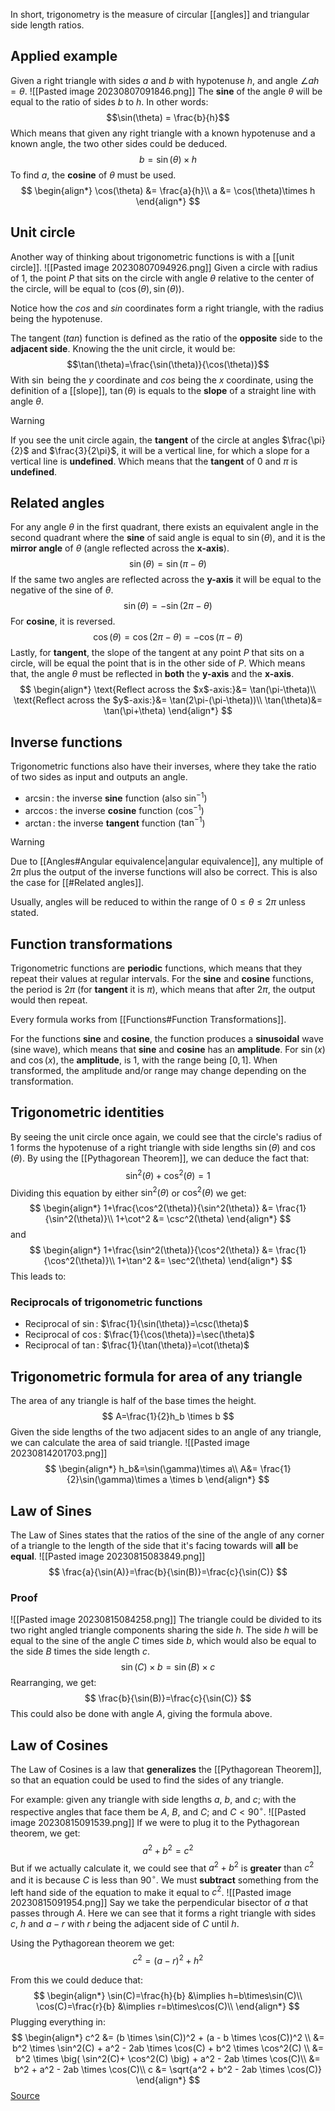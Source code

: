 In short, trigonometry is the measure of circular [[angles]] and triangular side length ratios.
## Applied example
Given a right triangle with sides $a$ and $b$ with hypotenuse $h$, and angle $\angle ah = \theta$.
![[Pasted image 20230807091846.png]]
The **sine** of the angle $\theta$ will be equal to the ratio of sides $b$ to $h$. In other words:
$$\sin(\theta) = \frac{b}{h}$$
Which means that given any right triangle with a known hypotenuse and a known angle, the two other sides could be deduced.
$$b = \sin(\theta)\times h$$
To find $a$, the **cosine** of $\theta$ must be used.
$$
\begin{align*}
\cos(\theta) &= \frac{a}{h}\\
a &= \cos(\theta)\times h
\end{align*}
$$
## Unit circle
Another way of thinking about trigonometric functions is with a [[unit circle]]. 
![[Pasted image 20230807094926.png]]
Given a circle with radius of $1$, the point $P$ that sits on the circle with angle $\theta$ relative to the center of the circle, will be equal to $(\cos(\theta), \sin(\theta))$.

Notice how the $cos$ and $sin$ coordinates form a right triangle, with the radius being the hypotenuse.

   

The tangent ($tan$) function is defined as the ratio of the **opposite** side to the **adjacent side**. Knowing the the unit circle, it would be:
$$\tan(\theta)=\frac{\sin(\theta)}{\cos(\theta)}$$
With $\sin$ being the $y$ coordinate and $cos$ being the $x$ coordinate, using the definition of a [[slope]], $\tan(\theta)$ is equals to the **slope** of a straight line with angle $\theta$. 
>[!warning]
>If you see the unit circle again, the **tangent** of the circle at angles $\frac{\pi}{2}$ and $\frac{3}{2\pi}$, it will be a vertical line, for which a slope for a vertical line is **undefined**. Which means that the **tangent** of $0$ and $\pi$ is **undefined**.
## Related angles
For any angle $\theta$ in the first quadrant, there exists an equivalent angle in the second quadrant where the **sine** of said angle is equal to $\sin(\theta)$, and it is the **mirror angle** of $\theta$ (angle reflected across the **x-axis**).
$$
\sin(\theta)=\sin(\pi-\theta)
$$
If the same two angles are reflected across the **y-axis** it will be equal to the negative of the sine of $\theta$.
$$
\sin(\theta)=-\sin(2\pi-\theta)
$$
For **cosine**, it is reversed.
$$
\cos(\theta)=\cos(2\pi-\theta)=-\cos(\pi-\theta)
$$
Lastly, for **tangent**, the slope of the tangent at any point $P$ that sits on a circle, will be equal the point that is in the other side of $P$. Which means that, the angle $\theta$ must be reflected in **both** the **y-axis** and the **x-axis**.
$$
\begin{align*}
\text{Reflect across the $x$-axis:}&= \tan(\pi-\theta)\\
\text{Reflect across the $y$-axis:}&= \tan(2\pi-(\pi-\theta))\\
\tan(\theta)&= \tan(\pi+\theta)
\end{align*}
$$
## Inverse functions
Trigonometric functions also have their inverses, where they take the ratio of two sides as input and outputs an angle.
* $\arcsin$: the inverse **sine** function (also $\sin^{-1}$)
* $\arccos$: the inverse **cosine** function ($\cos^{-1}$)
* $\arctan$: the inverse **tangent** function ($\tan^{-1}$)
>[!warning]
>Due to [[Angles#Angular equivalence|angular equivalence]], any multiple of $2\pi$ plus the output of the inverse functions will also be correct. This is also the case for [[#Related angles]].
>
>Usually, angles will be reduced to within the range of $0\leq\theta\leq2\pi$ unless stated.
## Function transformations
Trigonometric functions are **periodic** functions, which means that they repeat their values at regular intervals. For the **sine** and **cosine** functions, the period is $2\pi$ (for **tangent** it is $\pi$), which means that after $2\pi$, the output would then repeat.

Every formula works from [[Functions#Function Transformations]].

For the functions **sine** and **cosine**, the function produces a **sinusoidal** wave (sine wave), which means that **sine** and **cosine** has an **amplitude**. For $\sin(x)$ and $\cos(x)$, the **amplitude**, is $1$, with the range being $[0,1]$. When transformed, the amplitude and/or range may change depending on the transformation.
## Trigonometric identities
By seeing the unit circle once again, we could see that the circle's radius of $1$ forms the hypotenuse of a right triangle with side lengths $\sin(\theta)$ and $\cos(\theta)$. By using the [[Pythagorean Theorem]], we can deduce the fact that:
$$
\sin^2(\theta)+\cos^2(\theta)=1
$$
Dividing this equation by either $\sin^2(\theta)$ or $\cos^2(\theta)$ we get:
$$
\begin{align*}
1+\frac{\cos^2(\theta)}{\sin^2(\theta)} &= \frac{1}{\sin^2(\theta)}\\
1+\cot^2 &= \csc^2(\theta)
\end{align*}
$$
and
$$
\begin{align*}
1+\frac{\sin^2(\theta)}{\cos^2(\theta)} &= \frac{1}{\cos^2(\theta)}\\
1+\tan^2 &= \sec^2(\theta)
\end{align*}
$$
This leads to:
### Reciprocals of trigonometric functions
* Reciprocal of $\sin$: $\frac{1}{\sin(\theta)}=\csc(\theta)$
* Reciprocal of $\cos$: $\frac{1}{\cos(\theta)}=\sec(\theta)$
* Reciprocal of $\tan$: $\frac{1}{\tan(\theta)}=\cot(\theta)$
## Trigonometric formula for area of any triangle
The area of any triangle is half of the base times the height.
$$
A=\frac{1}{2}h_b \times b
$$
Given the side lengths of the two adjacent sides to an angle of any triangle, we can calculate the area of said triangle.
![[Pasted image 20230814201703.png]]
$$
\begin{align*}
h_b&=\sin(\gamma)\times a\\
A&= \frac{1}{2}\sin(\gamma)\times a \times b
\end{align*}
$$
## Law of Sines
The Law of Sines states that the ratios of the sine of the angle of any corner of a triangle to the length of the side that it's facing towards will **all** be **equal**.
![[Pasted image 20230815083849.png]]
$$
\frac{a}{\sin(A)}=\frac{b}{\sin(B)}=\frac{c}{\sin(C)}
$$
### Proof
![[Pasted image 20230815084258.png]]
The triangle could be divided to its two right angled triangle components sharing the side $h$. The side $h$ will be equal to the sine of the angle $C$ times side $b$, which would also be equal to the side $B$ times the side length $c$.
$$
\sin(C)\times b=\sin(B)\times c
$$
Rearranging, we get:
$$
\frac{b}{\sin(B)}=\frac{c}{\sin(C)}
$$
This could also be done with angle $A$, giving the formula above.
## Law of Cosines
The Law of Cosines is a law that **generalizes** the [[Pythagorean Theorem]], so that an equation could be used to find the sides of any triangle.

For example: given any triangle with side lengths $a$, $b$, and $c$; with the respective angles that face them be $A$, $B$, and $C$; and $C < 90^\circ$.
![[Pasted image 20230815091539.png]]
If we were to plug it to the Pythagorean theorem, we get:
$$
a^2+b^2=c^2
$$
But if we actually calculate it, we could see that $a^{2}+b^{2}$ is **greater** than $c^2$ and it is because $C$ is less than $90^\circ$. We must **subtract** something from the left hand side of the equation to make it equal to $c^2$.
![[Pasted image 20230815091954.png]]
Say we take the perpendicular bisector of $a$ that passes through $A$. Here we can see that it forms a right triangle with sides $c$, $h$ and $a-r$ with $r$ being the adjacent side of $C$ until $h$.

Using the Pythagorean theorem we get:
$$
c^2 = (a-r)^2+h^2
$$

From this we could deduce that:
$$
\begin{align*}
\sin(C)=\frac{h}{b} &\implies h=b\times\sin(C)\\
\cos(C)=\frac{r}{b} &\implies r=b\times\cos(C)\\
\end{align*}
$$
Plugging everything in:
$$
\begin{align*}
c^2 
&= (b \times \sin(C))^2 + (a - b \times \cos(C))^2 \\
&= b^2 \times \sin^2(C) + a^2 - 2ab \times \cos(C) + b^2 \times \cos^2(C) \\
&= b^2 \times \big( \sin^2(C)+ \cos^2(C) \big) + a^2 - 2ab \times \cos(C)\\
&= b^2 + a^2 - 2ab \times \cos(C)\\
c &= \sqrt{a^2 + b^2 - 2ab \times \cos(C)}
\end{align*}
$$
[Source](https://brilliant.org/wiki/cosine-rule/)